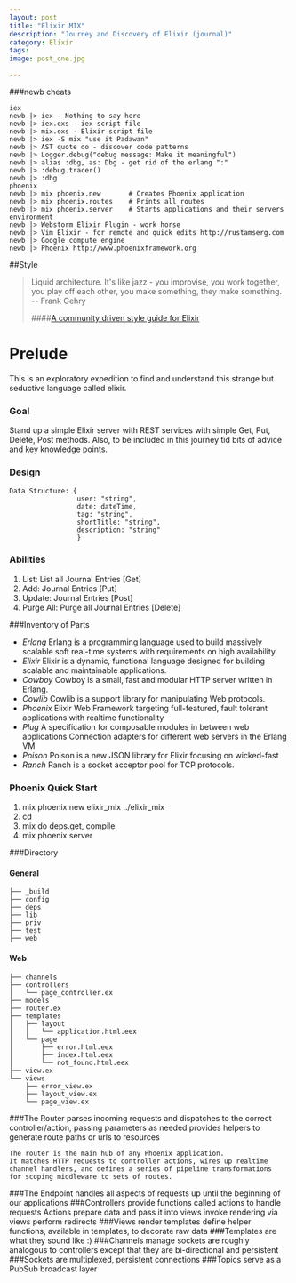 ```yaml
---
layout: post
title: "Elixir MIX"
description: "Journey and Discovery of Elixir (journal)"
category: Elixir
tags:
image: post_one.jpg

---
```


###newb cheats
```
iex
newb |> iex - Nothing to say here
newb |> iex.exs - iex script file
newb |> mix.exs - Elixir script file
newb |> iex -S mix "use it Padawan"
newb |> AST quote do - discover code patterns
newb |> Logger.debug("debug message: Make it meaningful")
newb |> alias :dbg, as: Dbg - get rid of the erlang ":"
newb |> :debug.tracer()
newb |> :dbg
phoenix
newb |> mix phoenix.new       # Creates Phoenix application
newb |> mix phoenix.routes    # Prints all routes
newb |> mix phoenix.server    # Starts applications and their servers
environment
newb |> Webstorm Elixir Plugin - work horse
newb |> Vim Elixir - for remote and quick edits http://rustamserg.com
newb |> Google compute engine
newb |> Phoenix http://www.phoenixframework.org
```

##Style
> Liquid architecture. It's like jazz - you improvise, you work together, you
> play off each other, you make something, they make something. <br/>
> -- Frank Gehry
>
> ####[A community driven style guide for Elixir](https://github.com/niftyn8/elixir_style_guide)

# Prelude
This is an exploratory expedition to find and understand
this strange but seductive language called elixir.

### Goal
Stand up a simple Elixir server with REST services
with simple Get, Put, Delete, Post methods. Also,
to be included in this journey tid bits of advice and
key knowledge points.


### Design
```
Data Structure: {
                 user: "string",
                 date: dateTime,
                 tag: "string",
                 shortTitle: "string",
                 description: "string"
                 }
```
### Abilities
1. List: List all Journal Entries [Get]
2. Add: Journal Entries [Put]
3. Update: Journal Entries [Post]
4. Purge All: Purge all Journal Entries [Delete]



###Inventory of Parts

-  *Erlang* Erlang is a programming language used to build massively scalable soft real-time systems with requirements on high availability.
-  *Elixir* Elixir is a dynamic, functional language designed for building scalable and maintainable applications.
-  *Cowboy* Cowboy is a small, fast and modular HTTP server written in Erlang.
-  *Cowlib* Cowlib is a support library for manipulating Web protocols.
-  *Phoenix* Elixir Web Framework targeting full-featured, fault tolerant applications with realtime functionality
-  *Plug* A specification for composable modules in between web applications Connection adapters for different web servers in the Erlang VM
-  *Poison* Poison is a new JSON library for Elixir focusing on wicked-fast
-  *Ranch* Ranch is a socket acceptor pool for TCP protocols.




### Phoenix Quick Start

1. mix phoenix.new elixir_mix ../elixir_mix
2. cd
3. mix do deps.get, compile
4. mix phoenix.server

###Directory
#### General
<pre><code class="lang-text">├── _build
├── config
├── deps
├── lib
├── priv
├── test
├── web
</code></pre>
#### Web
<pre><code class="lang-text">├── channels
├── controllers
│   └── page_controller.ex
├── models
├── router.ex
├── templates
│   ├── layout
│   │   └── application.html.eex
│   └── page
│       ├── error.html.eex
│       ├── index.html.eex
│       └── not_found.html.eex
├── view.ex
└── views
    ├── error_view.ex
    ├── layout_view.ex
    └── page_view.ex
</code></pre>

###The Router
parses incoming requests and dispatches to the correct controller/action, passing parameters as needed
provides helpers to generate route paths or urls to resources
<pre><code class="lang-text">The router is the main hub of any Phoenix application.
It matches HTTP requests to controller actions, wires up realtime
channel handlers, and defines a series of pipeline transformations
for scoping middleware to sets of routes.</code></pre>
###The Endpoint
handles all aspects of requests up until the beginning of our applications
###Controllers
provide functions called actions to handle requests
Actions
prepare data and pass it into views
invoke rendering via views
perform redirects
###Views
render templates
define helper functions, available in templates, to decorate raw data
###Templates
are what they sound like :)
###Channels
manage sockets
are roughly analogous to controllers except that they are bi-directional and persistent
###Sockets
are multiplexed, persistent connections
###Topics
serve as a PubSub broadcast layer


